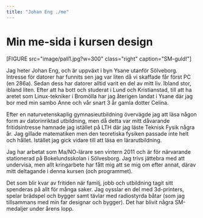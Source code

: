 ```yaml
---
title: "Johan Eng ./me"
---
```

Min me-sida i kursen design
===========================

[FIGURE src="image/pall1.jpg?w=300" class="right" caption="SM-guld!"]

Jag heter Johan Eng, och är uppväxt i byn Ysane utanför Sölveborg. Intresse för datorer har funnits sen jag var liten då vi skaffade får först PC (en 286a). Sedan dess har datorer alltid varit en del av mitt liv. Ibland stor, ibland liten. Efter att ha bott och studerat i Lund och Kristianstad, till att ha aretet som Linux-tekniker i Bromölla har jag återigen landat i Ysane där jag bor med min sambo Anne och vår snart 3 år gamla dotter Celina.

Efter en naturvetenskaplig gymnasieutbildning övervägde jag att läsa någon form av datorinriktad utbildning, men då detta var mitt dåvarande fritidsintresse hamnade jag istället på LTH där jag läste Teknisk Fysik några år. Jag gillade matematiken men den teoretiska fysiken passade inte helt och hållet. Istället jag gick vidare till att läsa en lärarutbildning. 

Jag har arbetat som Ma/NO-lärare sen vintern 2011 och är för närvarande stationerad på Bokelundsskolan i Sölvesborg. Jag trivs jättebra med att undervisa, men allt kringarbete har fått mig att se mig om efter annat, därav mitt deltagande i denna kursen (och programmet).

Det som blir kvar av fritiden när familj, jobb och utbildning tagit sitt spenderas på allt för många saker. Jag oysslar en del med 3d-printers, spelar brädspel och bygger samt tävlar med radiostyrda båtar (som jag tillsammans med min far designar och bygger). Det har blivit några SM-medaljer under årens lopp.
